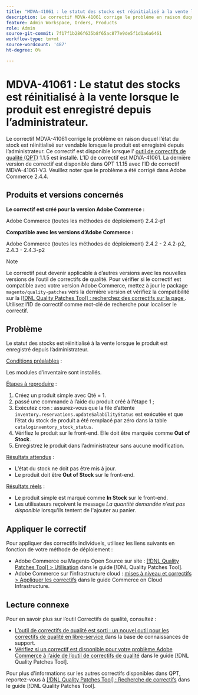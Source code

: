 ```yaml
---
title: "MDVA-41061 : le statut des stocks est réinitialisé à la vente lorsque le produit est enregistré depuis l’administrateur"
description: Le correctif MDVA-41061 corrige le problème en raison duquel l’état du stock est réinitialisé sur vendable lorsque le produit est enregistré depuis l’administrateur. Ce correctif est disponible lorsque l’[outil de correctifs de qualité (QPT)](https://experienceleague.adobe.com/en/docs/commerce-knowledge-base/kb/announcements/commerce-announcements/magento-quality-patches-released-new-tool-to-self-serve-quality-patches) 1.1.5 est installé. L’ID de correctif est MDVA-41061. La dernière version de correctif est disponible dans QPT 1.1.15 avec l’ID de correctif MDVA-41061-V3. Veuillez noter que le problème a été corrigé dans Adobe Commerce 2.4.4.
feature: Admin Workspace, Orders, Products
role: Admin
source-git-commit: 7f17f1b286f635b8f65ac877e9de5f1d1a6a6461
workflow-type: tm+mt
source-wordcount: '487'
ht-degree: 0%

---
```


# MDVA-41061 : Le statut des stocks est réinitialisé à la vente lorsque le produit est enregistré depuis l’administrateur.

Le correctif MDVA-41061 corrige le problème en raison duquel l’état du stock est réinitialisé sur vendable lorsque le produit est enregistré depuis l’administrateur. Ce correctif est disponible lorsque l’ [outil de correctifs de qualité (QPT)](https://experienceleague.adobe.com/en/docs/commerce-knowledge-base/kb/announcements/commerce-announcements/magento-quality-patches-released-new-tool-to-self-serve-quality-patches) 1.1.5 est installé. L’ID de correctif est MDVA-41061. La dernière version de correctif est disponible dans QPT 1.1.15 avec l’ID de correctif MDVA-41061-V3. Veuillez noter que le problème a été corrigé dans Adobe Commerce 2.4.4.

## Produits et versions concernés

**Le correctif est créé pour la version Adobe Commerce :**

Adobe Commerce (toutes les méthodes de déploiement) 2.4.2-p1

**Compatible avec les versions d’Adobe Commerce :**

Adobe Commerce (toutes les méthodes de déploiement) 2.4.2 - 2.4.2-p2, 2.4.3 - 2.4.3-p2

>[!NOTE]
>
>Le correctif peut devenir applicable à d’autres versions avec les nouvelles versions de l’outil de correctifs de qualité. Pour vérifier si le correctif est compatible avec votre version Adobe Commerce, mettez à jour le package `magento/quality-patches` vers la dernière version et vérifiez la compatibilité sur la [[!DNL Quality Patches Tool] : recherchez des correctifs sur la page ](https://experienceleague.adobe.com/en/docs/commerce-knowledge-base/kb/announcements/commerce-announcements/magento-quality-patches-released-new-tool-to-self-serve-quality-patches). Utilisez l’ID de correctif comme mot-clé de recherche pour localiser le correctif.

## Problème

Le statut des stocks est réinitialisé à la vente lorsque le produit est enregistré depuis l’administrateur.

<u>Conditions préalables</u> :

Les modules d’inventaire sont installés.

<u>Étapes à reproduire</u> :

1. Créez un produit simple avec Qté = 1.
1. passé une commande à l’aide du produit créé à l’étape 1 ;
1. Exécutez cron : assurez-vous que la file d’attente `inventory.reservations.updateSalabilityStatus` est exécutée et que l’état du stock de produit a été remplacé par zéro dans la table `cataloginventory_stock_status`.
1. Vérifiez le produit sur le front-end. Elle doit être marquée comme **Out of Stock**.
1. Enregistrez le produit dans l’administrateur sans aucune modification.

<u>Résultats attendus</u> :

* L’état du stock ne doit pas être mis à jour.
* Le produit doit être **Out of Stock** sur le front-end.

<u>Résultats réels</u> :

* Le produit simple est marqué comme **In Stock** sur le front-end.
* Les utilisateurs reçoivent le message *La quantité demandée n&#39;est pas disponible* lorsqu&#39;ils tentent de l&#39;ajouter au panier.

## Appliquer le correctif

Pour appliquer des correctifs individuels, utilisez les liens suivants en fonction de votre méthode de déploiement :

* Adobe Commerce ou Magento Open Source sur site : [[!DNL Quality Patches Tool] > Utilisation](/help/tools/quality-patches-tool/usage.md) dans le guide [!DNL Quality Patches Tool].
* Adobe Commerce sur l’infrastructure cloud : [mises à niveau et correctifs > Appliquer les correctifs](https://experienceleague.adobe.com/docs/commerce-cloud-service/user-guide/develop/upgrade/apply-patches.html) dans le guide Commerce on Cloud Infrastructure.

## Lecture connexe

Pour en savoir plus sur l’outil Correctifs de qualité, consultez :

* [ L’outil de correctifs de qualité est sorti : un nouvel outil pour les correctifs de qualité en libre-service ](https://experienceleague.adobe.com/en/docs/commerce-knowledge-base/kb/announcements/commerce-announcements/magento-quality-patches-released-new-tool-to-self-serve-quality-patches) dans la base de connaissances de support.
* [Vérifiez si un correctif est disponible pour votre problème Adobe Commerce à l’aide de l’outil de correctifs de qualité](/help/tools/quality-patches-tool/patches-available-in-qpt/check-patch-for-magento-issue-with-magento-quality-patches.md) dans le guide [!DNL Quality Patches Tool].

Pour plus d&#39;informations sur les autres correctifs disponibles dans QPT, reportez-vous à [[!DNL Quality Patches Tool] : Recherche de correctifs](https://experienceleague.adobe.com/tools/commerce-quality-patches/index.html) dans le guide [!DNL Quality Patches Tool].
